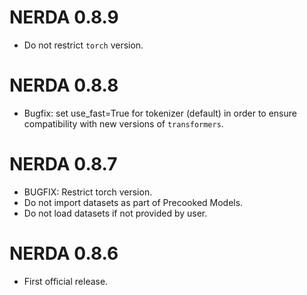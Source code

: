 # NERDA 0.8.9

* Do not restrict `torch` version.

# NERDA 0.8.8

* Bugfix: set use_fast=True for tokenizer (default) in order to ensure compatibility with new versions of `transformers`.

# NERDA 0.8.7

* BUGFIX: Restrict torch version.
* Do not import datasets as part of Precooked Models.
* Do not load datasets if not provided by user.

# NERDA 0.8.6

* First official release.

